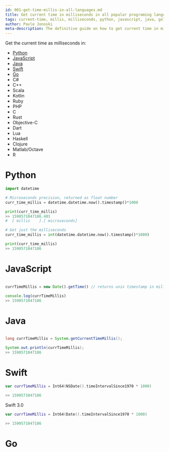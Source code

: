 ```yaml
---
id: 001-get-time-millis-in-all-languages.md
title: Get current time in milliseconds in all popular programing languages
tags: current-time, millis, milliseconds, python, javascript, java, golang, c-sharp, c++, scala, kotlin, ruby
author: Pavle Jonoski
meta-description: The definitive guide on how to get current time in milliseconds in (almost) all programing language that you'll ever use.
---
```


Get the current time as milliseconds in:
* [Python](#python)
* [JavaScript](#javascript)
* [Java](#java)
* [Swift](#swift)
* [Go](#go)
* C#
* C++
* Scala
* Kotlin
* Ruby
* PHP
* C
* Rust
* Objective-C
* Dart
* Lua
* Haskell
* Clojure
* Matlab/Octave
* R


# Python

```python
import datetime

# Microseconds precision, returned as float number
curr_time_millis = datetime.datetime.now().timestamp()*1000

print(curr_time_millis) 
>> 1590571047186.401
#  [ millis    ].[ microseconds]

# Get just the milliseconds
curr_time_millis = int(datetime.datetime.now().timestamp()*1000)

print(curr_time_millis) 
>> 1590571047186
```

# JavaScript

```javascript

currTimeMillis = new Date().getTime() // returns unix timestamp in milliseconds

console.log(currTimeMillis)
>> 1590571047186

```

# Java

```java

long currTimeMillis = System.getCurrentTimeMillis();

System.out.println(currTimeMillis);
>> 1590571047186
```

# Swift

```swift
var currTimeMillis = Int64(NSDate().timeIntervalSince1970 * 1000)

>> 1590571047186
```

Swift 3.0

```swift
var currTimeMillis = Int64(Date().timeIntervalSince1970 * 1000)

>> 1590571047186
```

# Go

```go

```
